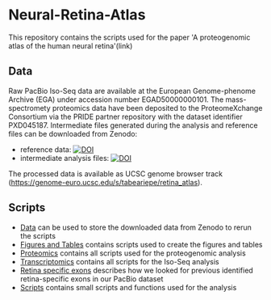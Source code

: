 # Neural-Retina-Atlas

This repository contains the scripts used for the paper 'A proteogenomic atlas of the human neural retina'(link)

## Data
Raw PacBio Iso-Seq data are available at the  European Genome-phenome Archive (EGA) under accession number EGAD50000000101. The mass-spectromety proteomics data have been deposited to the ProteomeXchange Consortium via the PRIDE​​ partner repository with the dataset identifier PXD045187. Intermediate files generated during the analysis and reference files can be downloaded from Zenodo:
* reference data: [![DOI](https://zenodo.org/badge/DOI/10.5281/zenodo.10371435.svg)](https://doi.org/10.5281/zenodo.10371435)
* intermediate analysis files: [![DOI](https://zenodo.org/badge/DOI/10.5281/zenodo.10371395.svg)](https://doi.org/10.5281/zenodo.10371395)


The processed data is available as UCSC genome browser track (https://genome-euro.ucsc.edu/s/tabeariepe/retina_atlas).

## Scripts

- [Data](data) can be used to store the downloaded data from Zenodo to rerun the scripts
- [Figures and Tables](figures_and_tables) contains scripts used to create the figures and tables
- [Proteomics](proteomics) contains all scripts used for the proteogenomic analysis
- [Transcriptomics](transcriptomics) contains all scripts for the Iso-Seq analysis
- [Retina specific exons](retina_specific_exons) describes how we looked for previous identified retina-specific exons in our PacBio dataset
- [Scripts](scripts) contains small scripts and functions used for the analysis

